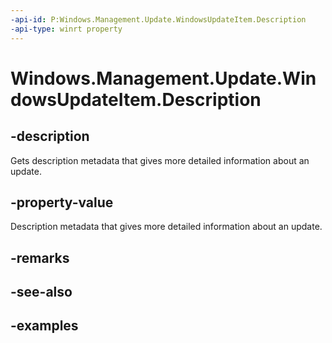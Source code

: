 ```yaml
---
-api-id: P:Windows.Management.Update.WindowsUpdateItem.Description
-api-type: winrt property
---
```


# Windows.Management.Update.WindowsUpdateItem.Description

<!--
public string Description { get; }
-->


## -description

Gets description metadata that gives more detailed information about an update.

## -property-value

Description metadata that gives more detailed information about an update.

## -remarks

## -see-also

## -examples
